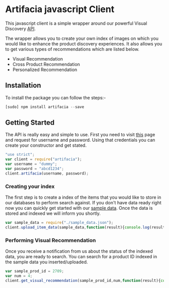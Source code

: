 # Artifacia javascript Client

This javascript client is a simple wrapper around our powerful Visual Discovery [API](http://docs.artifacia.com/).

The wrapper allows you to create your own index of images on which you would like to enhance the product discovery experiences. It also allows you to get various types of recommendations which are listed below.

* Visual Recommendation
* Cross Product Recommendation
* Personalized Recommendation

## Installation

To install the package you can follow the steps:-

```javascript
[sudo] npm install artifacia --save
```

## Getting Started

The API is really easy and simple to use. First you need to visit [this](http://www.artifacia.com/requestaccess/) page and request for username and password. Using that credentials you can create your constructor and get stated.

```javascript
"use strict";
var client = require("artifacia");
var username = "dummy";
var password = "abcd1234";
client.artifacia(username, password);
```

### Creating your index
The first step is to create a index of the items that you would like to store in our databases to perform search against. If you don't have data ready right now you can quickly get started with our [sample data](https://github.com/artifacia/artifacia-client-js/blob/master/sample_data.json). Once the data is stored and indexed we will inform you shortly.

```javascript
var sample_data = require("./sample_data.json");
client.upload_item_data(sample_data,function(result){console.log(result)});
```

### Performing Visual Recommendation
Once you receive a notification from us about the status of the indexed data, you are ready to search.
You can search for a product ID indexed in the sample data you inserted/uploaded.

```javascript
var sample_prod_id = 2709;
var num = 4;
client.get_visual_recommendation(sample_prod_id,num,function(result){console.log(result)});
```
